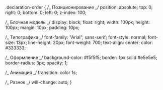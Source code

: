 .declaration-order { /_ Позиционирование _/ position: absolute; top: 0; right: 0; bottom: 0; left:
0; z-index: 100;

/_ Блочная модель _/ display: block; float: right; width: 100px; height: 100px; margin: 10px;
padding: 10px;

/_ Типографика _/ font-family: "Arial", sans-serif; font-style: normal; font-size: 13px;
line-height: 20px; font-weight: 700; text-align: center; color: #333333;

/_ Оформление _/ background-color: #f5f5f5; border: 1px solid #e5e5e5; border-radius: 3px; opacity:
1;

/_ Анимация _/ transition: color 1s;

/_ Разное _/ will-change: auto; }
